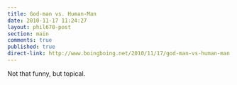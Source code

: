 ```yaml
---
title: God-man vs. Human-Man
date: 2010-11-17 11:24:27
layout: phil670-post
section: main
comments: true
published: true
direct-link: http://www.boingboing.net/2010/11/17/god-man-vs-human-man.html
---
```


Not that funny, but topical.